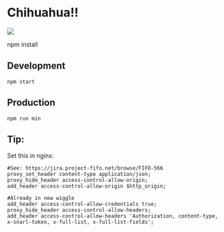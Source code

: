 # Chihuahua!!

<img src = "http://www.strangefunkidz.com/images/content/124114.jpg" />

npm install

## Development
    npm start

## Production
    npm run min


## Tip:
Set this in nginx:

    #See: https://jira.project-fifo.net/browse/FIFO-566
    proxy_set_header content-type application/json;
    proxy_hide_header access-control-allow-origin;
    add_header access-control-allow-origin $http_origin;

    #Already in new wiggle
    add_header access-control-allow-credentials true;
    proxy_hide_header access-control-allow-headers;
    add_header access-control-allow-headers 'Authorization, content-type, x-snarl-token, x-full-list, x-full-list-fields';
